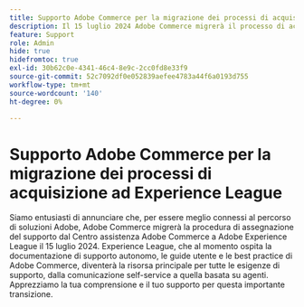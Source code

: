 ```yaml
---
title: Supporto Adobe Commerce per la migrazione dei processi di acquisizione ad Experience League
description: Il 15 luglio 2024 Adobe Commerce migrerà il processo di acquisizione del supporto da Adobe Commerce Help Center a Adobe Experience League. L’Experience League diventerà la risorsa principale per tutte le esigenze di supporto, dalla comunicazione self-service a quella basata su agenti.
feature: Support
role: Admin
hide: true
hidefromtoc: true
exl-id: 30b62c0e-4341-46c4-8e9c-2cc0fd8e33f9
source-git-commit: 52c7092df0e052839aefee4783a44f6a0193d755
workflow-type: tm+mt
source-wordcount: '140'
ht-degree: 0%

---
```


# Supporto Adobe Commerce per la migrazione dei processi di acquisizione ad Experience League

Siamo entusiasti di annunciare che, per essere meglio connessi al percorso di soluzioni Adobe, Adobe Commerce migrerà la procedura di assegnazione del supporto dal Centro assistenza Adobe Commerce a Adobe Experience League il 15 luglio 2024. Experience League, che al momento ospita la documentazione di supporto autonomo, le guide utente e le best practice di Adobe Commerce, diventerà la risorsa principale per tutte le esigenze di supporto, dalla comunicazione self-service a quella basata su agenti. Apprezziamo la tua comprensione e il tuo supporto per questa importante transizione.
